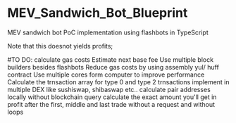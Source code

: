 # MEV_Sandwich_Bot_Blueprint
MEV sandwich bot PoC implementation using flashbots in TypeScript

Note that this doesnot yields profits;

#TO DO:
calculate gas costs
Estimate next base fee
Use multiple block builders besides flashbots
Reduce gas costs by using assembly yul/ huff contract
Use multiple cores form computer to improve performance
Calculate the trnsaction array for type 0 and type 2 trnsactions
implement in multiple DEX like sushiswap, shibaswap etc..
calculate pair addresses locally without blockchain query
calculate the exact amount you'll get in profit after the first, middle and last trade without a request and without loops
